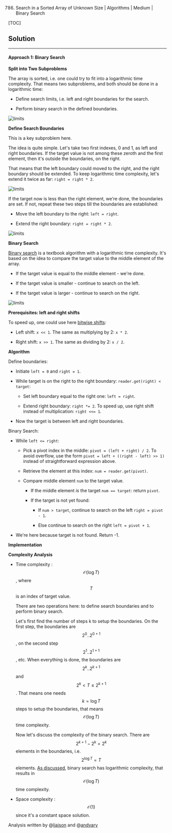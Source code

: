 786. Search in a Sorted Array of Unknown Size | Algorithms | Medium | Binary Search

[TOC]

## Solution

---

#### Approach 1: Binary Search 

**Split into Two Subproblems**

The array is sorted, i.e. one could 
try to fit into a logarithmic time complexity.
That means two subproblems, and both should be done
in a logarithmic time:

- Define search limits, i.e. left and right boundaries for the
search.

- Perform binary search in the defined boundaries.

![limits](../Figures/702/way.png)

**Define Search Boundaries**

This is a key subproblem here. 

The idea is quite simple.
Let's take two first indexes, 0 and 1, as left and right boundaries. 
If the target value is not among these zeroth and the first element, 
then it's outside the boundaries, on the right. 

That means that the left boundary could moved to the right,
and the right boundary should be extended. To keep logarithmic time
complexity, let's extend it twice as far: `right = right * 2`. 

![limits](../Figures/702/limits.png)

If the target now is less than the right element, we're done, 
the boundaries are set. If not, repeat these two steps till the
boundaries are established:

- Move the left boundary to the right: `left = right`.

- Extend the right boundary: `right = right * 2`.  

![limits](../Figures/702/done.png)

**Binary Search**

[Binary search](https://en.wikipedia.org/wiki/Binary_search_algorithm)
is a textbook algorithm with a logarithmic time complexity.
It's based on the idea to 
compare the target value to the middle element of the array.

- If the target value is equal to the middle element - we're done.

- If the target value is smaller - continue to search on the left.

- If the target value is larger - continue to search on the right.

![limits](../Figures/702/binary2.png)

**Prerequisites: left and right shifts**

To speed up, one could use here [bitwise shifts](https://wiki.python.org/moin/BitwiseOperators):

- Left shift: `x << 1`. The same as multiplying by 2: `x * 2`.

- Right shift: `x >> 1`. The same as dividing by 2: `x / 2`.

**Algorithm**

Define boundaries:

- Initiate `left = 0` and `right = 1`.

- While target is on the right to the right boundary: `reader.get(right) < target`:

    - Set left boundary equal to the right one: `left = right`.
    
    - Extend right boundary: `right *= 2`. To speed up, use right shift
    instead of multiplication: `right <<= 1`. 
    
- Now the target is between left and right boundaries. 

Binary Search:

- While `left <= right`:

    - Pick a pivot index in the middle: `pivot = (left + right) / 2`.
    To avoid overflow, use the form `pivot = left + ((right - left) >> 1)`
    instead of straightforward expression above. 
     
    - Retrieve the element at this index: `num = reader.get(pivot)`.  
    
    - Compare middle element `num` to the target value.
    
        - If the middle element _is_ the target `num == target`: 
        return `pivot`. 
        
        - If the target is not yet found: 
        
            - If `num > target`, continue to search on the left 
            `right = pivot - 1`.
            
            - Else continue to search on the right 
            `left = pivot + 1`.
    
- We're here because target is not found. Return -1. 
            
**Implementation**





**Complexity Analysis**

* Time complexity : $$\mathcal{O}(\log T)$$, where $$T$$ is an index of 
target value. 

    There are two operations here: to define search boundaries and 
    to perform binary search. 
    
    Let's first find the number of steps k
    to setup the boundaries. On the first step, the boundaries are
    $$2^0 .. 2^{0 + 1}$$, on the second step $$2^1 .. 2^{1 + 1}$$, etc. 
    When everything is done, the boundaries are $$2^k .. 2^{k + 1}$$
    and $$2^k < T \le 2^{k + 1}$$. That means one needs $$k = \log T$$
    steps to setup the boundaries, that means $$\mathcal{O}(\log T)$$
    time complexity.  
    
    Now let's discuss the complexity of the binary search.
    There are $$2^{k + 1} - 2^k = 2^k$$ elements in the boundaries,
    i.e. $$2^{\log T} = T$$ elements. 
    [As discussed](https://leetcode.com/articles/binary-search/),
    binary search has logarithmic complexity, that results in
    $$\mathcal{O}(\log T)$$ time complexity.  
     
* Space complexity : $$\mathcal{O}(1)$$ since it's a constant space
solution.

Analysis written by @[liaison](https://leetcode.com/liaison/)
and @[andvary](https://leetcode.com/andvary/)
